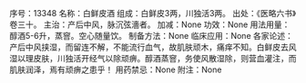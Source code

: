 序号：13348
名称：白鲜皮酒
组成：白鲜皮3两，川独活3两。
出处：《医略六书》卷三十。
主治：产后中风，脉沉弦濇者。
加减：None
功效：None
用法用量：醇酒5-6升，蒸窨。空心随量饮。
制备方法：None
临床应用：None
各家论述：产后中风挟湿，而留连不解，不能流行血气，故肌肤顽木，痛痒不知。白鲜皮去风湿以理皮肤，川独活开经气以除顽痹。醇酒蒸窨，务使风散湿除，则营血灌注，而肌肤润泽，焉有顽痹之患乎！
用药禁忌：None
附注：None
